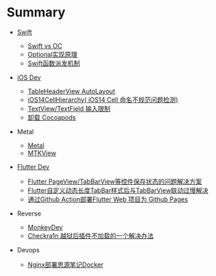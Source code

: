# Summary





- [Swift](./Swift/ReadME.md)
  - [Swift vs OC](./Swift/swiftvsoc.md)
  - [Optional实现原理](./Swift/optional.md)
  - [Swift函数派发机制](./Swift/swiftmethoddispatch.md)
  
- [iOS Dev](./iOS/ReadME.md)
  - [TableHeaderView AutoLayout](./iOS/TableViewHeaderViewAutoHeight.md)
  - [iOS14CellHierarchy( iOS14 Cell 命名不规范问题检测)](./iOS/iOS14CellHierarchy.md)
  - [TextView/TextField 输入限制](iOS/TextFieldByteLimit.md)
  - [卸载 Cocoapods](iOS/UninstallCocoapods.md)
- Metal
  - [Metal](Metal/Metal.md)
  - [MTKView](Metal/MTKView.md)

- [Flutter Dev](./Flutter/ReadMe.md)
  - [Flutter PageView/TabBarView等控件保存状态的问题解决方案](./Flutter/storageState.md)
  - [Flutter自定义动态长度TabBar样式后与TabBarView联动过慢解决](./Flutter/tabbarview.md)
  - [通过Github Action部署Flutter Web 项目为 Github Pages](./Flutter/webongithubpage.md)






- Reverse
  - [MonkeyDev](Reverse/MonkeyDev.md)
  - [Checkra1n 越狱后插件不加载的一个解决办法](Reverse/TweakFail.md)



- Devops	
  - [Nginx部署思源笔记Docker](./Devops/nginxsiyuan.md)
